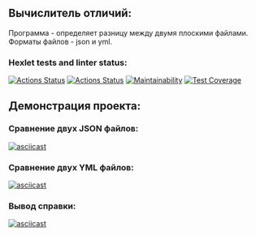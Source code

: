 ## Вычислитель отличий:
Программа - определяет разницу между двумя плоскими файлами.
Форматы файлов - json и yml.
### Hexlet tests and linter status:
[![Actions Status](https://github.com/HiminaE/java-project-71/actions/workflows/hexlet-check.yml/badge.svg)](https://github.com/HiminaE/java-project-71/actions)
[![Actions Status](https://github.com/HiminaE/java-project-71/actions/workflows/javaci.yml/badge.svg)](https://github.com/HiminaE/java-project-71/actions/workflows/javaci.yml)
[![Maintainability](https://api.codeclimate.com/v1/badges/15259c6f489a97188800/maintainability)](https://codeclimate.com/github/HiminaE/java-project-71/maintainability)
[![Test Coverage](https://api.codeclimate.com/v1/badges/15259c6f489a97188800/test_coverage)](https://codeclimate.com/github/HiminaE/java-project-71/test_coverage)
## Демонстрация проекта:
### Сравнение двух JSON файлов:
[![asciicast]( https://asciinema.org/a/fooqi9oJ9CQte0VXv142iyOre.svg)]( https://asciinema.org/a/fooqi9oJ9CQte0VXv142iyOre)
### Сравнение двух YML файлов:
[![asciicast](https://asciinema.org/a/asZkogLam9eymSEAxxSn5CQG0.svg)](https://asciinema.org/a/asZkogLam9eymSEAxxSn5CQG0)
### Вывод справки:
[![asciicast](https://asciinema.org/a/3RgwHCn2rVg4eH25kwVFFTijZ.svg)](https://asciinema.org/a/3RgwHCn2rVg4eH25kwVFFTijZ)
